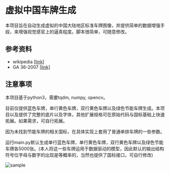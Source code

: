 # 虚拟中国车牌生成

本项目旨在自动生成虚拟的中国大陆地区标准车牌图像，并提供简单的数据增强手段，来增强视觉感官上的逼真程度。脚本很简单，可随意修改。

## 参考资料

- wikipedia [[link]](https://zh.wikipedia.org/wiki/中华人民共和国机动车号牌)
- GA 36-2007 [[link]](./misc/GA36-2007.pdf)

## 注意事项

本项目基于python3，需要tqdm, numpy, opencv。

目前仅提供蓝色车牌，单行黄色车牌，双行黄色车牌以及绿色节能车牌生成。本项目以及提供了完整的底片以及字体，其他扩展规格可在原始代码与国标基础上快速拓展。如果需求，可自行拓展。

因为未找到节能车牌的相关国标，在具体实现上套用了普通单排车牌的一些参数。

运行main.py默认生成单行蓝色车牌，单行黄色车牌，双行黄色车牌以及绿色节能车牌各5000张。(本人将这一些车牌运用于数据驱动的模型，因此默认的输出结构符号位字母与数字的出现是等概率的，当然也提供了国标接口，可自行修改)

![sample](./misc/sample.png)
